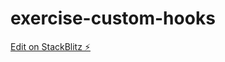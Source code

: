 # exercise-custom-hooks

[Edit on StackBlitz ⚡️](https://stackblitz.com/edit/exercise-context-gabarito-knbjz9)